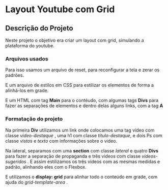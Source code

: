 # Layout Youtube com Grid

## Descrição do Projeto

Neste projeto o objetivo era criar um layout com grid, simulando a plataforma do youtube.

### Arquivos usados

Para isso usamos um arquivo de reset, para reconfigurar a tela e zerar os padrões.

E um arquivo de estilos em CSS para estilizar os elementos de forma a alinhá-los em grade.

E um HTML com tag **Main** para o contéudo, com algumas tags **Divs** para fazer as separações de elementos e dentro delas alguns links, com a tag **A**

### Formatação do projeto

Na primeira **Div** utilizamos um link onde colocamos uma tag video com classe _video-destaque_ , uma h1 com classe _titulo-destaque_,  e dois Ps com classe _vistos_ e _texto_ com informações sobre o video.

Na lateral, separamos com uma **section** com classe _lateral_ e quatro **Divs** para fazer a separação de propaganda e três videos com classe _videos-sugeridos_ . E assim estilizamos os três vídeos com as mesmas medidas e padrão, alinhando eles com o Flexbox.

E utilizamos o **display: grid** para alinhar todo o conteúdo em grade, com ajuda do _grid-template-area_ .
